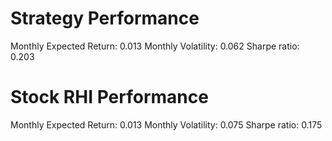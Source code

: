 # Strategy Performance
Monthly Expected Return: 0.013
Monthly Volatility: 0.062
Sharpe ratio: 0.203
# Stock RHI Performance
Monthly Expected Return: 0.013
Monthly Volatility: 0.075
Sharpe ratio: 0.175
